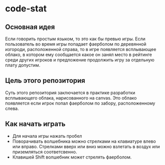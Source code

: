 # code-stat
## Основная идея
Если говорить простым языком, то это как бы превью игры. Если пользователь во время игры попадает фаерболом по деревянной изгороди, расположенной справа, то в игре появляется всплывающее облако, в котором ему сообщается какое он занял место в рейтинге среди других игроков и предложение продолжить игру за отдельную плату допустим.
## Цель этого репозитория
Суть этого репозитория заключается в практике разработки всплывающего облака, нарисованного на canvas. Это облако появляется если игрок попал фаерболом по забору, расположенному слева.
## Как начать играть
- Для начала игры нажать пробел
- Поворачивать волшебника можно стрелками на клавиатуре влево или вправо. Стрелками вверх или вниз можно взлетать в воздух или приземляться соответсвенно.
- Клавишей Shift волшебник может стрелять фаерболом.
